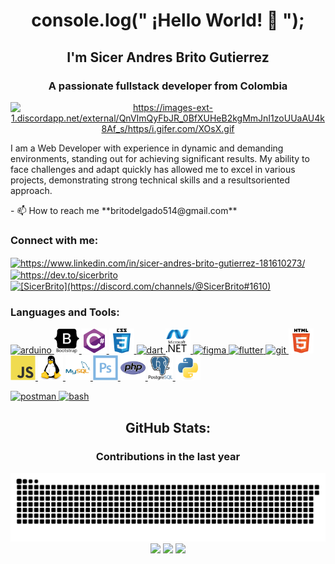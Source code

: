 <h1 align="center">console.log(" ¡Hello World! 👋 ");</h1>
<h2 align="center">I'm Sicer Andres Brito Gutierrez</h2>
<h3 align="center">A passionate fullstack developer from Colombia</h3>
<div align="center">
  <a href="#"><img src="https://images-ext-1.discordapp.net/external/QnVImQyFbJR_0BfXUHeB2kgMmJnI1zoUUaAU4k8Af_s/https/i.gifer.com/XOsX.gif" alt="https://images-ext-1.discordapp.net/external/QnVImQyFbJR_0BfXUHeB2kgMmJnI1zoUUaAU4k8Af_s/https/i.gifer.com/XOsX.gif" border="0" width="200px"></a>
</div>

<p>I am a Web Developer with experience in dynamic
and demanding environments, standing out for
achieving significant results. My ability to face challenges and adapt quickly has
allowed me to excel in various projects, demonstrating strong technical skills and a resultsoriented approach. </p>
- 📫 How to reach me **britodelgado514@gmail.com**

<h3 align="left">Connect with me:</h3>
<p align="left">
<a href="https://linkedin.com/in/https://www.linkedin.com/in/sicer-andres-brito-gutierrez-181610273/" target="blank"><img align="center" src="https://raw.githubusercontent.com/rahuldkjain/github-profile-readme-generator/master/src/images/icons/Social/linked-in-alt.svg" alt="https://www.linkedin.com/in/sicer-andres-brito-gutierrez-181610273/" height="30" width="40" /></a>
<a href="https://dev.to/sicerbrito" target="blank"><img align="center" src="https://raw.githubusercontent.com/rahuldkjain/github-profile-readme-generator/master/src/images/icons/Social/devto.svg" alt="https://dev.to/sicerbrito" height="30" width="40" /></a>
<a href="https://discord.com/channels/@SicerBrito#1610" target="blank"><img align="center" src="https://raw.githubusercontent.com/rahuldkjain/github-profile-readme-generator/master/src/images/icons/Social/discord.svg" alt="[SicerBrito](https://discord.com/channels/@SicerBrito#1610)" height="30" width="40" /></a>
</p>

<h3 align="left">Languages and Tools:</h3>
<p align="left"> <a href="https://www.arduino.cc/" target="_blank" rel="noreferrer"> <img src="https://cdn.worldvectorlogo.com/logos/arduino-1.svg" alt="arduino" width="40" height="40"/> </a> <a href="https://getbootstrap.com" target="_blank" rel="noreferrer"> <img src="https://raw.githubusercontent.com/devicons/devicon/master/icons/bootstrap/bootstrap-plain-wordmark.svg" alt="bootstrap" width="40" height="40"/> </a> <a href="https://www.w3schools.com/cs/" target="_blank" rel="noreferrer"> <img src="https://raw.githubusercontent.com/devicons/devicon/master/icons/csharp/csharp-original.svg" alt="csharp" width="40" height="40"/> </a> <a href="https://www.w3schools.com/css/" target="_blank" rel="noreferrer"> <img src="https://raw.githubusercontent.com/devicons/devicon/master/icons/css3/css3-original-wordmark.svg" alt="css3" width="40" height="40"/> </a> <a href="https://dart.dev" target="_blank" rel="noreferrer"> <img src="https://www.vectorlogo.zone/logos/dartlang/dartlang-icon.svg" alt="dart" width="40" height="40"/> </a> <a href="https://dotnet.microsoft.com/" target="_blank" rel="noreferrer"> <img src="https://raw.githubusercontent.com/devicons/devicon/master/icons/dot-net/dot-net-original-wordmark.svg" alt="dotnet" width="40" height="40"/> </a> <a href="https://www.figma.com/" target="_blank" rel="noreferrer"> <img src="https://www.vectorlogo.zone/logos/figma/figma-icon.svg" alt="figma" width="40" height="40"/> </a> <a href="https://flutter.dev" target="_blank" rel="noreferrer"> <img src="https://www.vectorlogo.zone/logos/flutterio/flutterio-icon.svg" alt="flutter" width="40" height="40"/> </a> <a href="https://git-scm.com/" target="_blank" rel="noreferrer"> <img src="https://www.vectorlogo.zone/logos/git-scm/git-scm-icon.svg" alt="git" width="40" height="40"/> </a> <a href="https://www.w3.org/html/" target="_blank" rel="noreferrer"> <img src="https://raw.githubusercontent.com/devicons/devicon/master/icons/html5/html5-original-wordmark.svg" alt="html5" width="40" height="40"/> </a> <a href="https://developer.mozilla.org/en-US/docs/Web/JavaScript" target="_blank" rel="noreferrer"> <img src="https://raw.githubusercontent.com/devicons/devicon/master/icons/javascript/javascript-original.svg" alt="javascript" width="40" height="40"/> </a> <a href="https://www.linux.org/" target="_blank" rel="noreferrer"> <img src="https://raw.githubusercontent.com/devicons/devicon/master/icons/linux/linux-original.svg" alt="linux" width="40" height="40"/> </a> <a href="https://www.mysql.com/" target="_blank" rel="noreferrer"> <img src="https://raw.githubusercontent.com/devicons/devicon/master/icons/mysql/mysql-original-wordmark.svg" alt="mysql" width="40" height="40"/> </a> <a href="https://www.photoshop.com/en" target="_blank" rel="noreferrer"> <img src="https://raw.githubusercontent.com/devicons/devicon/master/icons/photoshop/photoshop-line.svg" alt="photoshop" width="40" height="40"/> </a> <a href="https://www.php.net" target="_blank" rel="noreferrer"> <img src="https://raw.githubusercontent.com/devicons/devicon/master/icons/php/php-original.svg" alt="php" width="40" height="40"/> </a> <a href="https://www.postgresql.org" target="_blank" rel="noreferrer"> <img src="https://raw.githubusercontent.com/devicons/devicon/master/icons/postgresql/postgresql-original-wordmark.svg" alt="postgresql" width="40" height="40"/> </a> <a href="https://www.python.org" target="_blank" rel="noreferrer"> <img src="https://raw.githubusercontent.com/devicons/devicon/master/icons/python/python-original.svg" alt="python" width="40" height="40"/> </a> </p> <a href="https://postman.com/" target="_blank" rel="noreferrer"> <img src="https://www.vectorlogo.zone/logos/getpostman/getpostman-icon.svg" alt="postman" width="40" height="40"/> </a> <a href="https://www.gnu.org/software/bash/" target="_blank" rel="noreferrer"> <img src="https://www.vectorlogo.zone/logos/gnu_bash/gnu_bash-icon.svg" alt="bash" width="40" height="40"/> </a> </p>


<h2 align="center">GitHub Stats:</h2>
<div>
  <h3 align="center">Contributions in the last year </h3>
  <picture>
    <source media="(prefers-color-scheme: dark)" srcset="https://raw.githubusercontent.com/SicerBrito/SicerBrito/output/github-contribution-grid-snake-dark.svg" />
    <source media="(prefers-color-scheme: light)" srcset="https://raw.githubusercontent.com/SicerBrito/SicerBrito/output/github-contribution-grid-snake.svg" />
    <img alt="github-snake" src="https://raw.githubusercontent.com/SicerBrito/SicerBrito/output/github-contribution-grid-snake.svg" />
  </picture>
</div>

<div align="center">
  <img width="400" src="https://github-readme-stats.vercel.app/api?username=SicerBrito&count_private=true&show_icons=true&theme=radical" />
  <img width="425" src="https://streak-stats.demolab.com/?user=SicerBrito&theme=radical"/>
  <img width="830" src="https://github-readme-activity-graph.vercel.app/graph?username=SicerBrito&bg_color=141321&color=F24194&line=FFB2D0&point=f02e88&area=true&hide_border=false" />
</div>
